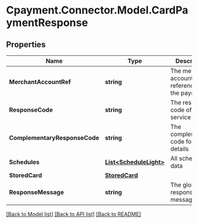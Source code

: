 
# Cpayment.Connector.Model.CardPaymentResponse

## Properties

Name | Type | Description | Notes
------------ | ------------- | ------------- | -------------
**MerchantAccountRef** | **string** | The merchant account reference of the payment | [optional] 
**ResponseCode** | **string** | The response code of the service | [optional] 
**ComplementaryResponseCode** | **string** | The complementary code for more details | [optional] 
**Schedules** | [**List&lt;ScheduleLight&gt;**](ScheduleLight.md) | All schedules data | [optional] 
**StoredCard** | [**StoredCard**](StoredCard.md) |  | [optional] 
**ResponseMessage** | **string** | The global response message | [optional] 

[[Back to Model list]](../README.md#documentation-for-models)
[[Back to API list]](../README.md#documentation-for-api-endpoints)
[[Back to README]](../README.md)

